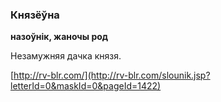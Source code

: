 ### Князёўна
**назоўнік, жаночы род**

Незамужняя дачка князя.

<a rel="author">[http://rv-blr.com/](http://rv-blr.com/slounik.jsp?letterId=0&maskId=0&pageId=1422)</a>
